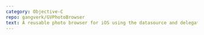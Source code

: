 ```yaml
---
category: Objective-C
repo: gangverk/GVPhotoBrowser
text: A reusable photo browser for iOS using the datasource and delegate patterns.
---
```

